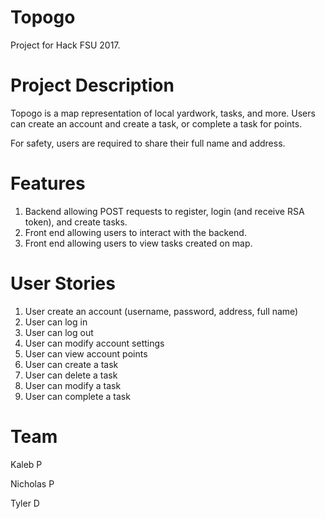 # Topogo
Project for Hack FSU 2017.
# Project Description
Topogo is a map representation of local yardwork, tasks, and more. Users can create an account and create a task, or complete a task for points. 

For safety, users are required to share their full name and address.

# Features
1. Backend allowing POST requests to register, login (and receive RSA token), and create tasks.
2. Front end allowing users to interact with the backend.
3. Front end allowing users to view tasks created on map.

# User Stories
1. User create an account (username, password, address, full name)
2. User can log in
3. User can log out
4. User can modify account settings
5. User can view account points
6. User can create a task
7. User can delete a task
8. User can modify a task
9. User can complete a task

# Team
Kaleb P

Nicholas P

Tyler D
